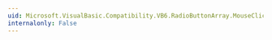 ```yaml
---
uid: Microsoft.VisualBasic.Compatibility.VB6.RadioButtonArray.MouseClick
internalonly: False
---
```

